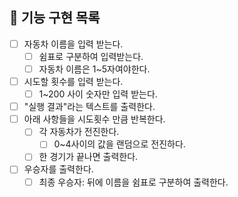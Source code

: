 ## 📌 기능 구현 목록

- [ ] 자동차 이름을 입력 받는다.
  - [ ] 쉼표로 구분하여 입력받는다.
  - [ ] 자동차 이름은 1~5자여야한다.
- [ ] 시도할 횟수를 입력 받는다.
  - [ ] 1~200 사이 숫자만 입력 받는다.
- [ ] "실행 결과"라는 텍스트를 출력한다.
- [ ] 아래 사항들을 시도횟수 만큼 반복한다.
  - [ ] 각 자동차가 전진한다.
    - [ ] 0~4사이의 값을 랜덤으로 전진하다.
  - [ ] 한 경기가 끝나면 출력한다.
- [ ] 우승자를 출력한다.
  - [ ] 최종 우승자: 뒤에 이름을 쉼표로 구분하여 출력한다.

